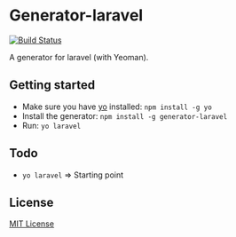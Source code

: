 # Generator-laravel
[![Build Status](https://secure.travis-ci.org/Freyskeyd/generator-laravel.png?branch=master)](https://travis-ci.org/Freyskeyd/generator-laravel)

A generator for laravel (with Yeoman).

## Getting started
- Make sure you have [yo](https://github.com/yeoman/yo) installed:
    `npm install -g yo`
- Install the generator: `npm install -g generator-laravel`
- Run: `yo laravel`

## Todo

- `yo laravel` => Starting point

## License
[MIT License](http://en.wikipedia.org/wiki/MIT_License)

